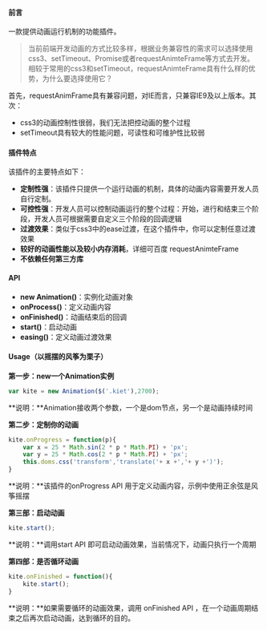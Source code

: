 #### 前言

一款提供动画运行机制的功能插件。

> 当前前端开发动画的方式比较多样，根据业务兼容性的需求可以选择使用css3、setTimeout、Promise或者requestAnimteFrame等方式去开发。相较于常用的css3和setTimeout，requestAnimteFrame具有什么样的优势，为什么要选择使用它？

首先，requestAnimFrame具有兼容问题，对IE而言，只兼容IE9及以上版本。其次：

- css3的动画控制性很弱，我们无法把控动画的整个过程
- setTimeout具有较大的性能问题，可读性和可维护性比较弱

#### 插件特点

该插件的主要特点如下：

- **定制性强**：该插件只提供一个运行动画的机制，具体的动画内容需要开发人员自行定制。
- **可控性强**：开发人员可以控制动画运行的整个过程：开始，进行和结束三个阶段，开发人员可根据需要自定义三个阶段的回调逻辑
- **过渡效果**：类似于css3中的ease过渡，在这个插件中，你可以定制任意过渡效果
- **较好的动画性能以及较小内存消耗**，详细可百度 requestAnimteFrame
- **不依赖任何第三方库**

#### API

- **new Animation()**：实例化动画对象
- **onProcess()**：定义动画内容
- **onFinished()**：动画结束后的回调
- **start()**：启动动画
- **easing()**：定义动画过渡效果

#### Usage（以摇摆的风筝为栗子）

**第一步：new一个Animation实例**

```javascript
var kite = new Animation($('.kiet'),2700);
```

**说明：**Animation接收两个参数，一个是dom节点，另一个是动画持续时间

**第二步：定制你的动画**

```javascript
kite.onProgress = function(p){
    var x = 25 * Math.sin(2 * p * Math.PI) + 'px';
    var y = 25 * Math.cos(2 * p * Math.PI) + 'px';
    this.doms.css('transform','translate('+ x +','+ y +')');
}
```

**说明：**该插件的onProgress API 用于定义动画内容，示例中使用正余弦是风筝摇摆

**第三部：启动动画**

```javascript
kite.start();
```

**说明：**调用start API 即可启动动画效果，当前情况下，动画只执行一个周期

**第四部：是否循环动画**

```javascript
kite.onFinished = function(){
    kite.start();
}
```

**说明：**如果需要循环的动画效果，调用 onFinished API ，在一个动画周期结束之后再次启动动画，达到循环的目的。